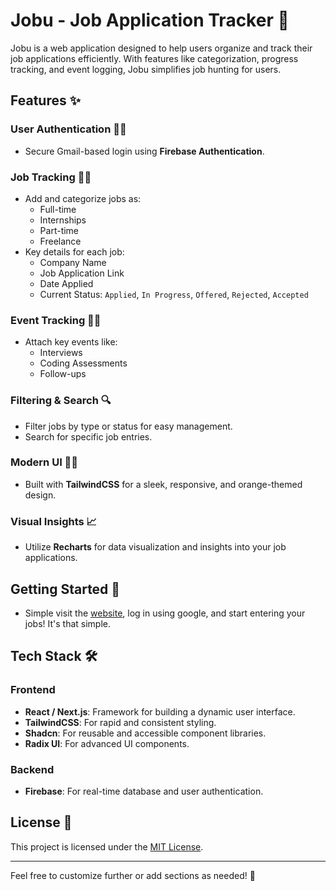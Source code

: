 # Jobu - Job Application Tracker 🧳

Jobu is a web application designed to help users organize and track their job applications efficiently. With features like categorization, progress tracking, and event logging, Jobu simplifies job hunting for users.

## Features ✨

### User Authentication 🧑‍💻
- Secure Gmail-based login using **Firebase Authentication**.

### Job Tracking 🕵️‍♀️
- Add and categorize jobs as:
  - Full-time
  - Internships
  - Part-time
  - Freelance
- Key details for each job:
  - Company Name
  - Job Application Link
  - Date Applied
  - Current Status: `Applied`, `In Progress`, `Offered`, `Rejected`, `Accepted`

### Event Tracking 🕵️‍♀️
- Attach key events like:
  - Interviews
  - Coding Assessments
  - Follow-ups

### Filtering & Search 🔍
- Filter jobs by type or status for easy management.
- Search for specific job entries.

### Modern UI 👨‍✈️
- Built with **TailwindCSS** for a sleek, responsive, and orange-themed design.

### Visual Insights 📈
- Utilize **Recharts** for data visualization and insights into your job applications.

## Getting Started 🚀
- Simple visit the [website](https://jobu-jat.netlify.app), log in using google, and start entering your jobs! It's that simple.

## Tech Stack 🛠️

### Frontend
- **React / Next.js**: Framework for building a dynamic user interface.
- **TailwindCSS**: For rapid and consistent styling.
- **Shadcn**: For reusable and accessible component libraries.
- **Radix UI**: For advanced UI components.

### Backend
- **Firebase**: For real-time database and user authentication.

## License 🧾

This project is licensed under the [MIT License](LICENSE).

---

Feel free to customize further or add sections as needed! 🚀